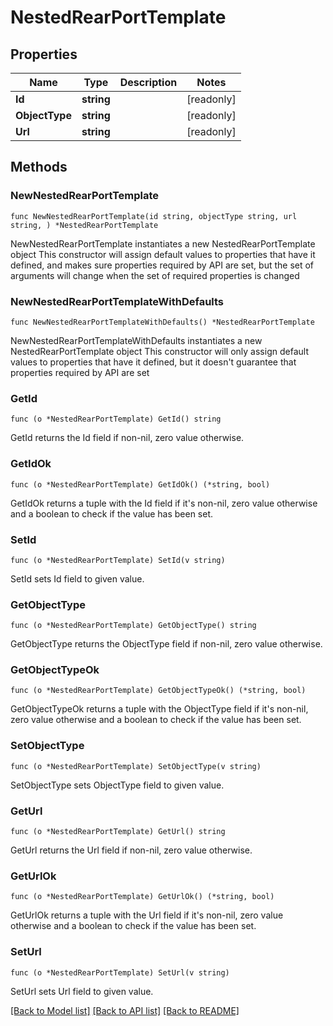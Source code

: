 # NestedRearPortTemplate

## Properties

Name | Type | Description | Notes
------------ | ------------- | ------------- | -------------
**Id** | **string** |  | [readonly] 
**ObjectType** | **string** |  | [readonly] 
**Url** | **string** |  | [readonly] 

## Methods

### NewNestedRearPortTemplate

`func NewNestedRearPortTemplate(id string, objectType string, url string, ) *NestedRearPortTemplate`

NewNestedRearPortTemplate instantiates a new NestedRearPortTemplate object
This constructor will assign default values to properties that have it defined,
and makes sure properties required by API are set, but the set of arguments
will change when the set of required properties is changed

### NewNestedRearPortTemplateWithDefaults

`func NewNestedRearPortTemplateWithDefaults() *NestedRearPortTemplate`

NewNestedRearPortTemplateWithDefaults instantiates a new NestedRearPortTemplate object
This constructor will only assign default values to properties that have it defined,
but it doesn't guarantee that properties required by API are set

### GetId

`func (o *NestedRearPortTemplate) GetId() string`

GetId returns the Id field if non-nil, zero value otherwise.

### GetIdOk

`func (o *NestedRearPortTemplate) GetIdOk() (*string, bool)`

GetIdOk returns a tuple with the Id field if it's non-nil, zero value otherwise
and a boolean to check if the value has been set.

### SetId

`func (o *NestedRearPortTemplate) SetId(v string)`

SetId sets Id field to given value.


### GetObjectType

`func (o *NestedRearPortTemplate) GetObjectType() string`

GetObjectType returns the ObjectType field if non-nil, zero value otherwise.

### GetObjectTypeOk

`func (o *NestedRearPortTemplate) GetObjectTypeOk() (*string, bool)`

GetObjectTypeOk returns a tuple with the ObjectType field if it's non-nil, zero value otherwise
and a boolean to check if the value has been set.

### SetObjectType

`func (o *NestedRearPortTemplate) SetObjectType(v string)`

SetObjectType sets ObjectType field to given value.


### GetUrl

`func (o *NestedRearPortTemplate) GetUrl() string`

GetUrl returns the Url field if non-nil, zero value otherwise.

### GetUrlOk

`func (o *NestedRearPortTemplate) GetUrlOk() (*string, bool)`

GetUrlOk returns a tuple with the Url field if it's non-nil, zero value otherwise
and a boolean to check if the value has been set.

### SetUrl

`func (o *NestedRearPortTemplate) SetUrl(v string)`

SetUrl sets Url field to given value.



[[Back to Model list]](../README.md#documentation-for-models) [[Back to API list]](../README.md#documentation-for-api-endpoints) [[Back to README]](../README.md)


